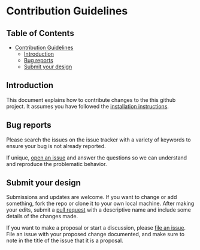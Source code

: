 # Contribution Guidelines

## Table of Contents

- [Contribution Guidelines](#contribution-guidelines)
  - [Introduction](#introduction)
  - [Bug reports](#bug-reports)
  - [Submit your design](#submit-your-design)

## Introduction

This document explains how to contribute changes to the this github project.  It assumes you have followed the [installation instructions](https://github.com/jwobith/docker-gitea).

## Bug reports

Please search the issues on the issue tracker with a variety of keywords to ensure your bug is not already reported.

If unique, [open an issue](https://github.com/jwobith/docker-gitea/issues/new) and answer the questions so we can understand and reproduce the problematic behavior.

## Submit your design

Submissions and updates are welcome. If you want to change or add something, fork the repo or clone it to your own local machine. After making your edits, submit a [pull request](https://github.com/jwobith/docker-gitea) with a descriptive name and include some details of the changes made. 

If you want to make a proposal or start a discussion, please [file an issue](https://github.com/jwobith/docker-gitea/issues/new). File an issue with your proposed change documented, and make sure to note in the title of the issue that it is a proposal.
